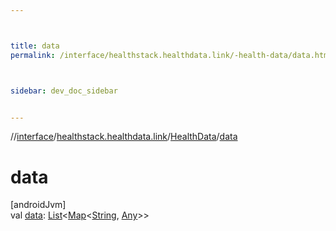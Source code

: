 ```yaml
---



title: data
permalink: /interface/healthstack.healthdata.link/-health-data/data.html



sidebar: dev_doc_sidebar


---
```




//[interface](/hl_interface.html)/[healthstack.healthdata.link](../index.html)/[HealthData](index.html)/[data](data.html)



# data



[androidJvm]\
val [data](data.html): [List](https://kotlinlang.org/api/latest/jvm/stdlib/kotlin.collections/-list/index.html)&lt;[Map](https://kotlinlang.org/api/latest/jvm/stdlib/kotlin.collections/-map/index.html)&lt;[String](https://kotlinlang.org/api/latest/jvm/stdlib/kotlin/-string/index.html), [Any](https://kotlinlang.org/api/latest/jvm/stdlib/kotlin/-any/index.html)&gt;&gt;






